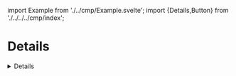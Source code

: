 
import Example from './../cmp/Example.svelte';
import {Details,Button} from './../../../cmp/index';


# Details

<Example>
    <div slot="text">
        <Details>
            <span slot="summary">StarWars spoiler</span>

            Han Solo died...
        </Details>
    </div>
    <div slot="code">
        ```html
        <Details>
            <span slot="summary">StarWars spoiler</span>
            
            Han Solo died...
        </Details>
        ```
    </div>
</Example>

### open

The `open` property allows details to be opened by default.

<Example>
    <div slot="text">
        <Details open>
            <span slot="summary">The GoT spoiler</span>

            Everybody died...
        </Details>
    </div>
    <div slot="code">
        ```html
        <Details open>
            <span slot="summary">The GoT spoiler</span>

            Everybody died...
        </Details>
        ```
    </div>
</Example>